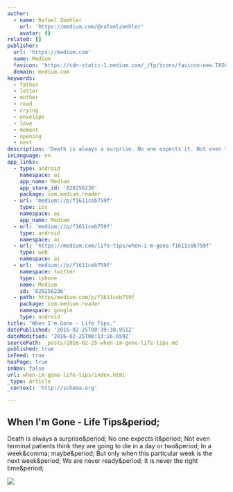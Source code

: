 ```yaml
---
author:
  - name: Rafael Zoehler
    url: 'https://medium.com/@rafaelzoehler'
    avatar: {}
related: []
publisher:
  url: 'https://medium.com'
  name: Medium
  favicon: 'https://cdn-static-1.medium.com/_/fp/icons/favicon-new.TAS6uQ-Y7kcKgi0xjcYHXw.ico'
  domain: medium.com
keywords:
  - father
  - letter
  - mother
  - read
  - crying
  - envelope
  - love
  - moment
  - opening
  - next
description: 'Death is always a surprise. No one expects it. Not even terminal patients think they are going to die in a day or two. In a week, maybe. But only when this particular week is the next week. We are never ready. It is never the right time.'
inLanguage: en
app_links:
  - type: android
    namespace: ai
    app_name: Medium
    app_store_id: '828256236'
    package: com.medium.reader
  - url: 'medium://p/f1611ceb759f'
    type: ios
    namespace: ai
    app_name: Medium
  - url: 'medium://p/f1611ceb759f'
    type: android
    namespace: ai
  - url: 'https://medium.com/life-tips/when-i-m-gone-f1611ceb759f'
    type: web
    namespace: ai
  - url: 'medium://p/f1611ceb759f'
    namespace: twitter
    type: iphone
    name: Medium
    id: '828256236'
  - path: https/medium.com/p/f1611ceb759f
    package: com.medium.reader
    namespace: google
    type: android
title: "When I'm Gone - Life Tips."
datePublished: '2016-02-25T00:39:38.951Z'
dateModified: '2016-02-25T00:13:16.659Z'
sourcePath: _posts/2016-02-25-when-im-gone-life-tips.md
published: true
inFeed: true
hasPage: true
inNav: false
url: when-im-gone-life-tips/index.html
_type: Article
_context: 'http://schema.org'

---
```

<article style=""><h1>When I'm Gone - Life Tips&amp;period;</h1><p>Death is always a surprise&amp;period; No one expects it&amp;period; Not even terminal patients think they are going to die in a day or two&amp;period; In a week&amp;comma; maybe&amp;period; But only when this particular week is the next week&amp;period; We are never ready&amp;period; It is never the right time&amp;period;</p><img src="https://cdn-images-1.medium.com/max/800/1*b56TGROL3Qpe-YhKVBmSUQ.jpeg" /></article>